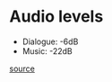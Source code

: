 # Audio levels

- Dialogue: -6dB
- Music: -22dB

[source](https://www.reddit.com/r/VideoEditing/comments/a06lpz/what_db_should_my_audio_levels_be_at/eaf8v6c/)
